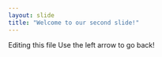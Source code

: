 ```yaml
---
layout: slide
title: "Welcome to our second slide!"
---
```

Editing this file 
Use the left arrow to go back!
